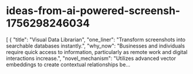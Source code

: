 # ideas-from-ai-powered-screensh-1756298246034
[ { "title": "Visual Data Librarian", "one_liner": "Transform screenshots into searchable databases instantly.", "why_now": "Businesses and individuals require quick access to information, particularly as remote work and digital interactions increase.", "novel_mechanism": "Utilizes advanced vector embeddings to create contextual relationships be...
